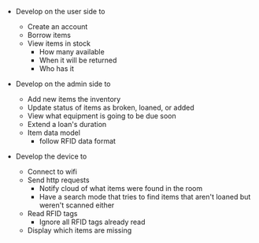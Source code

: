 - Develop on the user side to
	- Create an account
	- Borrow items
	- View items in stock
		- How many available
		- When it will be returned
		- Who has it

- Develop on the admin side to
	- Add new items the inventory
	- Update status of items as broken, loaned, or added
	- View what equipment is going to be due soon
	- Extend a loan's duration
	- Item data model
		- follow RFID data format

- Develop the device to
	- Connect to wifi
	- Send http requests
		- Notify cloud of what items were found in the room
		- Have a search mode that tries to find items that aren't loaned but weren't scanned either
	- Read RFID tags
		- Ignore all RFID tags already read
	- Display which items are missing
